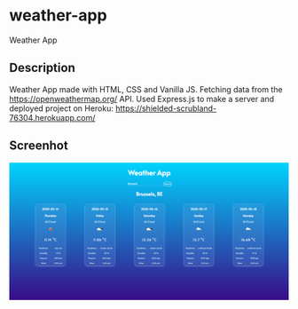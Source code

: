 # weather-app
Weather App

## Description

Weather App made with HTML, CSS and Vanilla JS. Fetching data from the https://openweathermap.org/ API.
Used Express.js to make a server and deployed project on Heroku: https://shielded-scrubland-76304.herokuapp.com/

## Screenhot

<p align="center">
    <img src="assets/images/weather-app.png" width="900" alt="weather app">
</p>